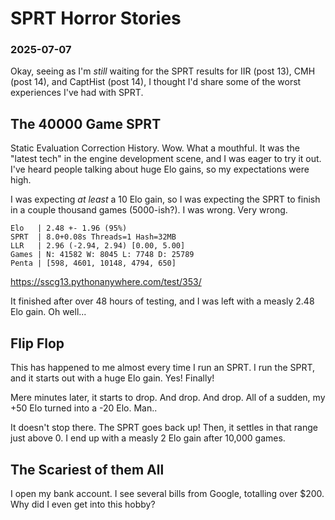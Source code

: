 # SPRT Horror Stories
### 2025-07-07

Okay, seeing as I'm *still* waiting for the SPRT results for IIR (post 13), CMH (post 14), and CaptHist (post 14), I thought I'd share some of the worst experiences I've had with SPRT.

## The 40000 Game SPRT

Static Evaluation Correction History. Wow. What a mouthful. It was the "latest tech" in the engine development scene, and I was eager to try it out. I've heard people talking about huge Elo gains, so my expectations were high.

I was expecting *at least* a 10 Elo gain, so I was expecting the SPRT to finish in a couple thousand games (5000-ish?). I was wrong. Very wrong.

```
Elo   | 2.48 +- 1.96 (95%)
SPRT  | 8.0+0.08s Threads=1 Hash=32MB
LLR   | 2.96 (-2.94, 2.94) [0.00, 5.00]
Games | N: 41582 W: 8045 L: 7748 D: 25789
Penta | [598, 4601, 10148, 4794, 650]
```
https://sscg13.pythonanywhere.com/test/353/

It finished after over 48 hours of testing, and I was left with a measly 2.48 Elo gain. Oh well...

## Flip Flop

This has happened to me almost every time I run an SPRT. I run the SPRT, and it starts out with a huge Elo gain. Yes! Finally!

Mere minutes later, it starts to drop. And drop. And drop. All of a sudden, my +50 Elo turned into a -20 Elo. Man..

It doesn't stop there. The SPRT goes back up! Then, it settles in that range just above 0. I end up with a measly 2 Elo gain after 10,000 games.

## The Scariest of them All

I open my bank account. I see several bills from Google, totalling over $200. Why did I even get into this hobby?
